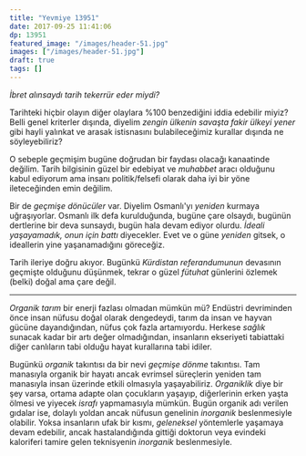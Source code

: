 ```yaml
---
title: "Yevmiye 13951"
date: 2017-09-25 11:41:06
dp: 13951
featured_image: "/images/header-51.jpg"
images: ["/images/header-51.jpg"]
draft: true
tags: []
---
```


*İbret alınsaydı tarih tekerrür eder miydi?* 

Tarihteki hiçbir olayın diğer olaylara %100 benzediğini iddia edebilir miyiz?
Belli genel kriterler dışında, diyelim *zengin ülkenin savaşta fakir ülkeyi
yener* gibi hayli yalınkat ve arasak istisnasını bulabileceğimiz kurallar
dışında ne söyleyebiliriz?

O sebeple geçmişim bugüne doğrudan bir faydası olacağı kanaatinde değilim. Tarih
bilgisinin güzel bir edebiyat ve *muhabbet* aracı olduğunu kabul ediyorum ama
insanı politik/felsefi olarak daha iyi bir yöne ileteceğinden emin değilim. 

Bir de *geçmişe dönücüler* var. Diyelim Osmanlı'yı *yeniden* kurmaya
uğraşıyorlar. Osmanlı ilk defa kurulduğunda, bugüne çare olsaydı, bugünün
dertlerine bir deva sunsaydı, bugün hala devam ediyor olurdu. *İdeali
yaşayamadık, onun için battı* diyecekler. Evet ve o güne *yeniden* gitsek, o
ideallerin yine yaşanamadığını göreceğiz.

Tarih ileriye doğru akıyor. Bugünkü *Kürdistan referandumunun* devasının
geçmişte olduğunu düşünmek, tekrar o güzel *fütuhat* günlerini özlemek (belki)
doğal ama çare değil. 

-------

*Organik tarım* bir enerji fazlası olmadan mümkün mü? Endüstri devriminden önce
insan nüfusu doğal olarak dengedeydi, tarım da insan ve hayvan gücüne
dayandığından, nüfus çok fazla artamıyordu. Herkese *sağlık* sunacak kadar bir
artı değer olmadığından, insanların ekseriyeti tabiattaki diğer canlıların tabi
olduğu hayat kurallarına tabi idiler.

Bugünkü *organik* takıntısı da bir nevi *geçmişe dönme* takıntısı. Tam manasıyla
organik bir hayatı ancak evrimsel süreçlerin yeniden tam manasıyla insan
üzerinde etkili olmasıyla yaşayabiliriz. *Organiklik* diye bir şey varsa, ortama
adapte olan çocukların yaşayıp, diğerlerinin erken yaşta ölmesi ve yiyecek
*israfı* yapmamasıyla mümkün. Bugün organik adı verilen gıdalar ise, dolaylı
yoldan ancak nüfusun genelinin *inorganik* beslenmesiyle olabilir. Yoksa
insanların ufak bir kısmı, *geleneksel* yöntemlerle yaşamaya devam edebilir,
ancak hastalandığında gittiği doktorun veya evindeki kaloriferi tamire gelen
teknisyenin *inorganik* beslenmesiyle.



